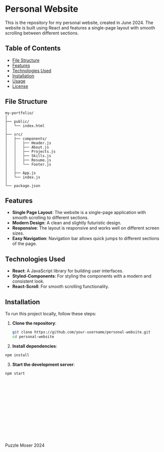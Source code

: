 # Personal Website

This is the repository for my personal website, created in June 2024. The website is built using React and features a single-page layout with smooth scrolling between different sections.

## Table of Contents
- [File Structure](#file-structure)
- [Features](#features)
- [Technologies Used](#technologies-used)
- [Installation](#installation)
- [Usage](#usage)
- [License](#license)

## File Structure
```
my-portfolio/
│
├── public/
│   └── index.html
│
├── src/
│   ├── components/
│   │   ├── Header.js
│   │   ├── About.js
│   │   ├── Projects.js
│   │   ├── Skills.js
│   │   ├── Resume.js
│   │   └── Footer.js
│   │
│   ├── App.js
│   └── index.js
│
└── package.json
```

## Features
- **Single Page Layout**: The website is a single-page application with smooth scrolling to different sections.
- **Modern Design**: A clean and slightly futuristic design.
- **Responsive**: The layout is responsive and works well on different screen sizes.
- **Easy Navigation**: Navigation bar allows quick jumps to different sections of the page.

## Technologies Used
- **React**: A JavaScript library for building user interfaces.
- **Styled-Components**: For styling the components with a modern and consistent look.
- **React-Scroll**: For smooth scrolling functionality.

## Installation
To run this project locally, follow these steps:

1. **Clone the repository**:
   ```bash
   git clone https://github.com/your-username/personal-website.git
   cd personal-website
   ```
2. **Install dependencies**:
  ```bash
  npm install
  ```
3. **Start the development server**:
  ```bash
  npm start
  ```
<br>
<br>
<br>
<br>
<br>
<br>
<br>
<br>
<br>
<br>
<br>
<br>
Puzzle Moser 2024
